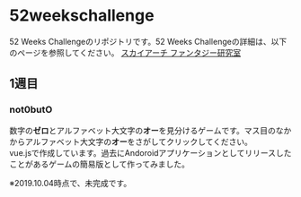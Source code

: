 # 52weekschallenge
52 Weeks Challengeのリポジトリです。52 Weeks Challengeの詳細は、以下のページを参照してください。
[スカイアーチ ファンタジー研究室](https://www.skyfantasylab.work/)

## 1週目
### not0butO
数字の**ゼロ**とアルファベット大文字の**オー**を見分けるゲームです。マス目のなかからアルファベット大文字の**オー**をさがしてクリックしてください。  
vue.jsで作成しています。過去にAndoroidアプリケーションとしてリリースしたことがあるゲームの簡易版として作ってみました。

※2019.10.04時点で、未完成です。